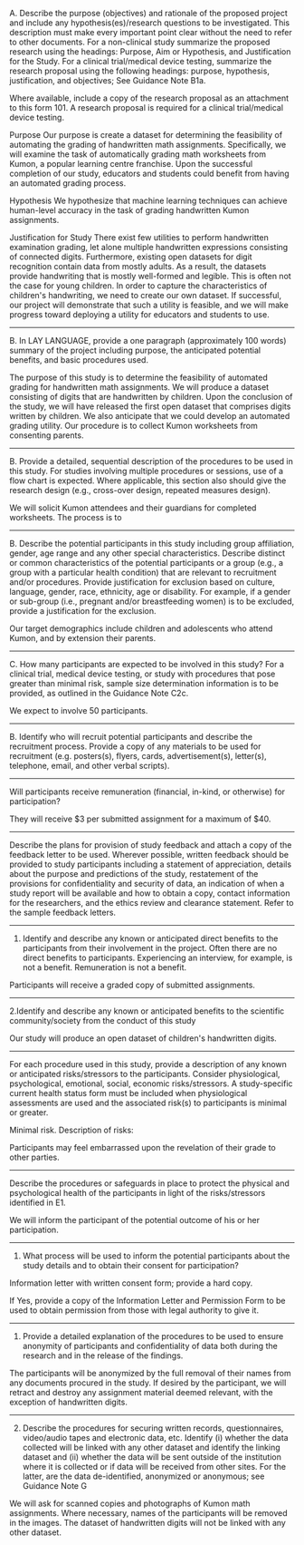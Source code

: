 A. Describe the purpose (objectives) and rationale of the proposed project and include any hypothesis(es)/research questions to be investigated. This description must make every important point clear without the need to refer to other documents. For a non-clinical study summarize the proposed research using the headings: Purpose, Aim or Hypothesis, and Justification for the Study.   For a clinical trial/medical device testing, summarize the research proposal using the following headings: purpose, hypothesis, justification, and objectives;  See Guidance Note B1a.

Where available, include a copy of the research proposal as an attachment to this form 101.  A research proposal is required for a clinical trial/medical device testing.

Purpose
Our purpose is create a dataset for determining the feasibility of automating the grading of handwritten math assignments. Specifically, we will examine the task of automatically grading math worksheets from Kumon, a popular learning centre franchise. Upon the successful completion of our study, educators and students could benefit from having an automated grading process.

Hypothesis
We hypothesize that machine learning techniques can achieve human-level accuracy in the task of grading handwritten Kumon assignments.

Justification for Study
There exist few utilities to perform handwritten examination grading, let alone multiple handwritten expressions consisting of connected digits. Furthermore, existing open datasets for digit recognition contain data from mostly adults. As a result, the datasets provide handwriting that is mostly well-formed and legible. This is often not the case for young children. In order to capture the characteristics of children's handwriting, we need to create our own dataset. If successful, our project will demonstrate that such a utility is feasible, and we will make progress toward deploying a utility for educators and students to use.

---

B. In LAY LANGUAGE, provide a one paragraph (approximately 100 words) summary of the project including purpose, the anticipated potential benefits, and basic procedures used.

The purpose of this study is to determine the feasibility of automated grading for handwritten math assignments. We will produce a dataset consisting of digits that are handwritten by children. Upon the conclusion of the study, we will have released the first open dataset that comprises digits written by children. We also anticipate that we could develop an automated grading utility. Our procedure is to collect Kumon worksheets from consenting parents.

---

B. Provide a detailed, sequential description of the procedures to be used in this study.  For studies involving multiple procedures or sessions, use of a flow chart is expected.  Where applicable, this section also should give the research design (e.g., cross-over design, repeated measures design).

We will solicit Kumon attendees and their guardians for completed worksheets. The process is to 

---

B. Describe the potential participants in this study including group affiliation, gender, age range and any other special characteristics.  Describe distinct or common characteristics of the potential participants or a group (e.g., a group with a particular health condition) that are relevant to recruitment and/or procedures.   Provide justification for exclusion based on culture, language, gender, race, ethnicity, age or disability.  For example, if a gender or sub-group (i.e., pregnant and/or breastfeeding women) is to be excluded, provide a justification for the exclusion. 

Our target demographics include children and adolescents who attend Kumon, and by extension their parents.

---

C. How many participants are expected to be involved in this study?  For a clinical trial, medical device testing, or study with procedures that pose greater than minimal risk, sample size determination information is to be provided, as outlined in the Guidance Note C2c.

We expect to involve 50 participants.

---

B. Identify who will recruit potential participants and describe the recruitment process. 
Provide a copy of any materials to be used for recruitment (e.g. posters(s), flyers, cards, advertisement(s), letter(s), telephone, email, and other verbal scripts).

<TODO/>

---

Will participants receive remuneration (financial, in-kind, or otherwise) for participation?

They will receive $3 per submitted assignment for a maximum of $40.

---

Describe the plans for provision of study feedback and attach a copy of the feedback letter to be used.  Wherever possible, written feedback should be provided to study participants including a statement of appreciation, details about the purpose and predictions of the study, restatement of the provisions for confidentiality and security of data, an indication of when a study report will be available and how to obtain a copy, contact information for the researchers, and the ethics review and clearance statement. Refer to the sample feedback letters.

<TODO/>

---

1. Identify and describe any known or anticipated direct benefits to the participants from their involvement in the project.  Often there are no direct benefits to participants.  Experiencing an interview, for example, is not a benefit.  Remuneration is not a benefit. 

Participants will receive a graded copy of submitted assignments.

---

2.Identify and describe any known or anticipated benefits to the scientific community/society from the conduct of this study

Our study will produce an open dataset of children's handwritten digits.

---

For each procedure used in this study, provide a description of any known or anticipated risks/stressors to the participants. Consider physiological, psychological, emotional, social, economic risks/stressors. A study-specific current health status form must be included when physiological assessments are used and the associated risk(s) to participants is minimal or greater. 

Minimal risk. Description of risks:

Participants may feel embarrassed upon the revelation of their grade to other parties.

---

Describe the procedures or safeguards in place to protect the physical and psychological health of the participants in light of the risks/stressors identified in E1.

We will inform the participant of the potential outcome of his or her participation.

---

1. What process will be used to inform the potential participants about the study details and to obtain their consent for participation?

Information letter with written consent form; provide a hard copy.

If Yes, provide a copy of the Information Letter and Permission Form to be used to obtain permission from those with legal authority to give it. 

<TODO/>

---

1. Provide a detailed explanation of the procedures to be used to ensure anonymity of participants and confidentiality of data both during the research and in the release of the findings. 

The participants will be anonymized by the full removal of their names from any documents procured in the study. If desired by the participant, we will retract and destroy any assignment material deemed relevant, with the exception of handwritten digits.

---

2. Describe the procedures for securing written records, questionnaires, video/audio tapes and electronic data, etc.  Identify (i) whether the data collected will be linked with any other dataset and identify the linking dataset and (ii) whether the data will be sent outside of the institution where it is collected or if data will be received from other sites.  For the latter, are the data de-identified, anonymized or anonymous; see Guidance Note G 

We will ask for scanned copies and photographs of Kumon math assignments. Where necessary, names of the participants will be removed in the images. The dataset of handwritten digits will not be linked with any other dataset.

